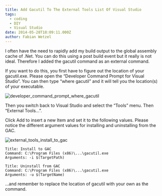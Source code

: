 ```yaml
---
title: Add Gacutil To The External Tools List Of Visual Studio
tags:
  - coding
  - DIY
  - Visual Studio
date: 2014-05-28T18:09:11.000Z
author: Fabian Wetzel
---
```


I often have the need to rapidly add my build output to the global assembly cache of .Net. You can do this using a post build event but it really is not ideal. Therefore I added the gacutil command as an external command.

If you want to do this, you first have to figure out the location of your gacutil.exe. Please open the “Developer Command Prompt for Visual Studio”. You can then type “where gacutil” and it will tell you the location(s) of your executable.

![developer_command_prompt_where_gacutil](https://az275061.vo.msecnd.net/blogmedia/2014/05/developer_command_prompt_where_gacutil.png "developer_command_prompt_where_gacutil")

Then you switch back to Visual Studio and select the “Tools” menu. Then “External Tools…”.

Click Add to insert a new Item and set it to the following values. Please notice the different argument values for installing and uninstalling from the GAC.

![external_tools_install_to_gac](https://az275061.vo.msecnd.net/blogmedia/2014/05/external_tools_install_to_gac.png "external_tools_install_to_gac")

```
Title: Install to GAC
Command: C:\Program Files (x86)\...\gacutil.exe
Arguments: -i $(TargetPath)

Title: Uninstall from GAC
Command: C:\Program Files (x86)\...\gacutil.exe
Arguments: -u $(TargetName)
```

…and remember to replace the location of gacutil with your own as the command.


